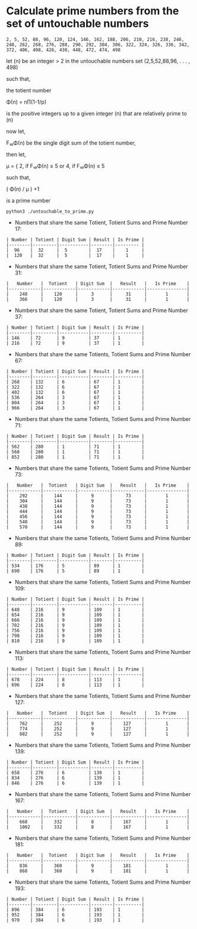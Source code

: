 # Calculate prime numbers from the set of untouchable numbers

``` 2, 5, 52, 88, 96, 120, 124, 146, 162, 188, 206, 210, 216, 238, 246, 248, 262, 268, 276, 288, 290, 292, 304, 306, 322, 324, 326, 336, 342, 372, 406, 408, 426, 430, 448, 472, 474, 498 ```


let (n) be an integer &gt; 2
in the untouchable numbers set (2,5,52,88,96, . . . , 498)

such that,

the totient number

&Phi;(n) = n&prod;(1-1/p)

is the positive integers up to a given integer (n)
that are relatively prime to (n)

now let,

F₁₀&Phi;(n) be the single digit sum of the totient number,

then let,

&mu; = { 2, if F₁₀&Phi;(n) &ge; 5 or 4, if F₁₀&Phi;(n) &le; 5

such that,

( &Phi;(n) / &mu; ) +1

is a prime number

```shell
python3 ./untouchable_to_prime.py
```


- Numbers that share the same Totient,
Totient Sums and Prime Number 17:
```
| Number | Totient | Digit Sum | Result | Is Prime | 
|--------|---------|-----------|--------|--------- | 
|  96    |  32     |  5        |  17    |    1     |
|  120   |  32     |  5        |  17    |    1     |
```

- Numbers that share the same Totient,
Totient Sums and Prime Number 31:

```
|   Number   |  Totient   | Digit Sum  |   Result   |   Is Prime    |
|------------|------------|------------|------------|---------------|
|    248     |    120     |     3      |     31     |       1       |
|    366     |    120     |     3      |     31     |       1       |
```

- Numbers that share the same Totient,
Totient Sums and Prime Number 37:

```
| Number | Totient | Digit Sum | Result | Is Prime |
|--------|---------|-----------|--------|----------|
| 146    | 72      | 9         | 37     | 1        |
| 216    | 72      | 9         | 37     | 1        |
```

- Numbers that share the same Totients,
Totient Sums and Prime Number 67:
```
| Number | Totient | Digit Sum | Result | Is Prime |
|--------|---------|-----------|--------|----------|
| 268    | 132     | 6         | 67     | 1        |
| 322    | 132     | 6         | 67     | 1        |
| 402    | 132     | 6         | 67     | 1        |
| 536    | 264     | 3         | 67     | 1        |
| 804    | 264     | 3         | 67     | 1        |
| 966    | 264     | 3         | 67     | 1        |
```

- Numbers that share the same Totients,
Totient Sums and Prime Number 71:
```
| Number | Totient | Digit Sum | Result | Is Prime |
|--------|---------|-----------|--------|----------|
| 562    | 280     | 1         | 71     | 1        |
| 568    | 280     | 1         | 71     | 1        |
| 852    | 280     | 1         | 71     | 1        |
```


- Numbers that share the same Totients,
Totient Sums and Prime Number 73:
```
|   Number   |  Totient   | Digit Sum  |   Result   |   Is Prime    |
|------------|------------|------------|------------|---------------|
|    292     |    144     |     9      |     73     |       1       |
|    304     |    144     |     9      |     73     |       1       |
|    438     |    144     |     9      |     73     |       1       |
|    444     |    144     |     9      |     73     |       1       |
|    456     |    144     |     9      |     73     |       1       |
|    540     |    144     |     9      |     73     |       1       |
|    570     |    144     |     9      |     73     |       1       |
```

- Numbers that share the same Totients,
Totient Sums and Prime Number 89:
```
| Number | Totient | Digit Sum | Result | Is Prime |
|--------|---------|-----------|--------|----------|
| 534    | 176     | 5         | 89     | 1        |
| 690    | 176     | 5         | 89     | 1        |
```

- Numbers that share the same Totients,
Totient Sums and Prime Number 109:
```
| Number | Totient | Digit Sum | Result | Is Prime |
|--------|---------|-----------|--------|----------|
| 648    | 216     | 9         | 109    | 1        |
| 654    | 216     | 9         | 109    | 1        |
| 666    | 216     | 9         | 109    | 1        |
| 702    | 216     | 9         | 109    | 1        |
| 756    | 216     | 9         | 109    | 1        |
| 798    | 216     | 9         | 109    | 1        |
| 810    | 216     | 9         | 109    | 1        |
```

- Numbers that share the same Totients,
Totient Sums and Prime Number 113:
```
| Number | Totient | Digit Sum | Result | Is Prime |
|--------|---------|-----------|--------|----------|
| 678    | 224     | 8         | 113    | 1        |
| 696    | 224     | 8         | 113    | 1        |
```

- Numbers that share the same Totients,
Totient Sums and Prime Number 127:
```
|   Number   |  Totient   | Digit Sum  |   Result   |   Is Prime    |
|------------|------------|------------|------------|---------------|
|    762     |    252     |     9      |    127     |       1       |
|    774     |    252     |     9      |    127     |       1       |
|    882     |    252     |     9      |    127     |       1       |
```

- Numbers that share the same Totients,
Totient Sums and Prime Number 139:
```
| Number | Totient | Digit Sum | Result | Is Prime |
|--------|---------|-----------|--------|----------|
| 658    | 276     | 6         | 139    | 1        |
| 834    | 276     | 6         | 139    | 1        |
| 846    | 276     | 6         | 139    | 1        |
```

- Numbers that share the same Totients,
Totient Sums and Prime Number 167:
```
|   Number   |  Totient   | Digit Sum  |   Result   |   Is Prime    |
|------------|------------|------------|------------|---------------|
|    668     |    332     |     8      |    167     |       1       |
|    1002    |    332     |     8      |    167     |       1       |
```

- Numbers that share the same Totients,
Totient Sums and Prime Number 181:
```
|   Number   |  Totient   | Digit Sum  |   Result   |   Is Prime    |
|------------|------------|------------|------------|---------------|
|    836     |    360     |     9      |    181     |       1       |
|    868     |    360     |     9      |    181     |       1       |
```

- Numbers that share the same Totients,
Totient Sums and Prime Number 193:
```
| Number | Totient | Digit Sum | Result | Is Prime |
|--------|---------|-----------|--------|----------|
| 896    | 384     | 6         | 193    | 1        |
| 952    | 384     | 6         | 193    | 1        |
| 970    | 384     | 6         | 193    | 1        |
```